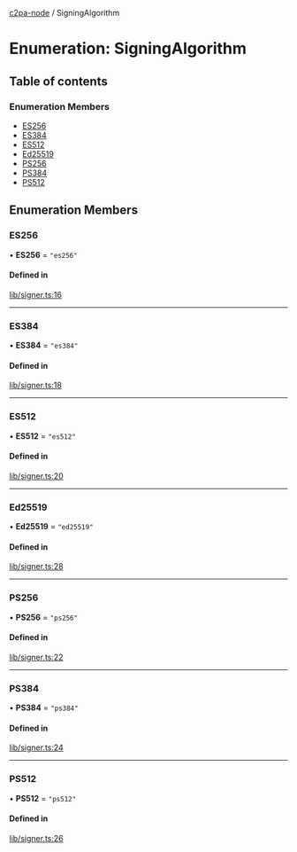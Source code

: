 [c2pa-node](../README.md) / SigningAlgorithm

# Enumeration: SigningAlgorithm

## Table of contents

### Enumeration Members

- [ES256](SigningAlgorithm.md#es256)
- [ES384](SigningAlgorithm.md#es384)
- [ES512](SigningAlgorithm.md#es512)
- [Ed25519](SigningAlgorithm.md#ed25519)
- [PS256](SigningAlgorithm.md#ps256)
- [PS384](SigningAlgorithm.md#ps384)
- [PS512](SigningAlgorithm.md#ps512)

## Enumeration Members

### ES256

• **ES256** = ``"es256"``

#### Defined in

[lib/signer.ts:16](https://github.com/contentauth/c2pa-node/blob/5dac352/js-src/lib/signer.ts#L16)

___

### ES384

• **ES384** = ``"es384"``

#### Defined in

[lib/signer.ts:18](https://github.com/contentauth/c2pa-node/blob/5dac352/js-src/lib/signer.ts#L18)

___

### ES512

• **ES512** = ``"es512"``

#### Defined in

[lib/signer.ts:20](https://github.com/contentauth/c2pa-node/blob/5dac352/js-src/lib/signer.ts#L20)

___

### Ed25519

• **Ed25519** = ``"ed25519"``

#### Defined in

[lib/signer.ts:28](https://github.com/contentauth/c2pa-node/blob/5dac352/js-src/lib/signer.ts#L28)

___

### PS256

• **PS256** = ``"ps256"``

#### Defined in

[lib/signer.ts:22](https://github.com/contentauth/c2pa-node/blob/5dac352/js-src/lib/signer.ts#L22)

___

### PS384

• **PS384** = ``"ps384"``

#### Defined in

[lib/signer.ts:24](https://github.com/contentauth/c2pa-node/blob/5dac352/js-src/lib/signer.ts#L24)

___

### PS512

• **PS512** = ``"ps512"``

#### Defined in

[lib/signer.ts:26](https://github.com/contentauth/c2pa-node/blob/5dac352/js-src/lib/signer.ts#L26)
